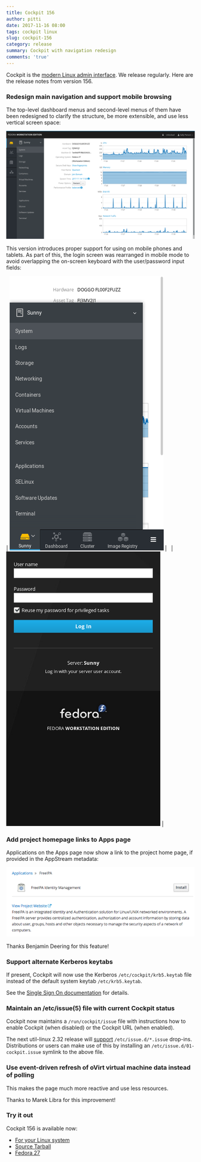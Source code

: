 ```yaml
---
title: Cockpit 156
author: pitti
date: 2017-11-16 08:00
tags: cockpit linux
slug: cockpit-156
category: release
summary: Cockpit with navigation redesign
comments: 'true'
---
```


Cockpit is the [modern Linux admin interface](http://cockpit-project.org/). We release regularly.
Here are the release notes from version 156.

### Redesign main navigation and support mobile browsing

The top-level dashboard menus and second-level menus of them have been
redesigned to clarify the structure, be more extensible, and use less vertical
screen space:

![desktop mode](/images/mobilenav-desktop.png)

This version introduces proper support for using on mobile phones and tablets.
As part of this, the login screen was rearranged in mobile mode to avoid
overlapping the on-screen keyboard with the user/password input fields:

| ![mobile mode with menu](/images/mobilenav-mobile-menu.png) | &nbsp; | ![mobile login page](/images/mobilenav-login.png) |

### Add project homepage links to Apps page

Applications on the Apps page now show a link to the project home page, if
provided in the AppStream metadata:

![apps homepage link](/images/apps-homepage-link.png)

Thanks Benjamin Deering for this feature!

### Support alternate Kerberos keytabs

If present, Cockpit will now use the Kerberos `/etc/cockpit/krb5.keytab` file
instead of the default system keytab `/etc/krb5.keytab`.

See the [Single Sign On documentation](/guide/latest/sso.html#sso-server) for
details.

### Maintain an /etc/issue(5) file with current Cockpit status

Cockpit now maintains a `/run/cockpit/issue` file with instructions how to
enable Cockpit (when disabled) or the Cockpit URL (when enabled).

The next util-linux 2.32 release will
[support](https://github.com/karelzak/util-linux/commit/1fc82a1360305f696dc1be6105c9c56a9ea03f52)
`/etc/issue.d/*.issue` drop-ins. Distributions or users can make use of this by
installing an `/etc/issue.d/01-cockpit.issue` symlink to the above file.

### Use event-driven refresh of oVirt virtual machine data instead of polling

This makes the page much more reactive and use less resources.

Thanks to Marek Libra for this improvement!

### Try it out

Cockpit 156 is available now:

 * [For your Linux system](http://cockpit-project.org/running.html)
 * [Source Tarball](https://github.com/cockpit-project/cockpit/releases/tag/156)
 * [Fedora 27](https://bodhi.fedoraproject.org/updates/cockpit-156-1.fc27)
